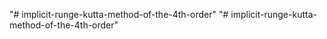"# implicit-runge-kutta-method-of-the-4th-order" 
"# implicit-runge-kutta-method-of-the-4th-order" 
